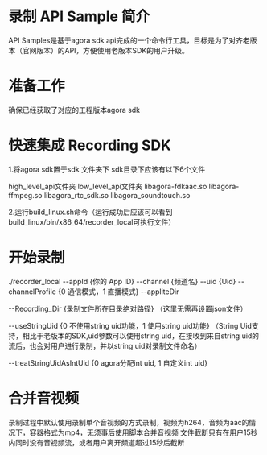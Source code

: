 # 录制 API Sample 简介
API Samples是基于agora sdk api完成的一个命令行工具，目标是为了对齐老版本（官网版本）的API，方便使用老版本SDK的用户升级。

# 准备工作
确保已经获取了对应的工程版本agora sdk

# 快速集成 Recording SDK
1.将agora sdk置于sdk 文件夹下
sdk目录下应该有以下6个文件

high_level_api文件夹
low_level_api文件夹
libagora-fdkaac.so
libagora-ffmpeg.so
libagora_rtc_sdk.so
libagora_soundtouch.so

2.运行build_linux.sh命令（运行成功后应该可以看到build_linux/bin/x86_64/recorder_local可执行文件）

# 开始录制
./recorder_local --appId {你的 App ID} --channel {频道名} --uid {Uid} --channelProfile {0 通信模式，1 直播模式} --appliteDir 

--Recording_Dir {录制文件所在目录绝对路径}
（这里无需再设置json文件）

--useStringUid {0 不使用string uid功能，1 使用string uid功能}
（String Uid支持，相比于老版本的SDK,uid参数可以使用string uid，在接收到来自string uid的流后，也会对用户进行录制，并以string uid对录制文件命名）

--treatStringUidAsIntUid {0 agora分配int uid, 1 自定义int uid}


# 合并音视频
录制过程中默认使用录制单个音视频的方式录制，视频为h264，音频为aac的情况下，容器格式为mp4，无须事后使用脚本合并音视频
文件截断只有在用户15秒内同时没有音视频流，或者用户离开频道超过15秒后截断
